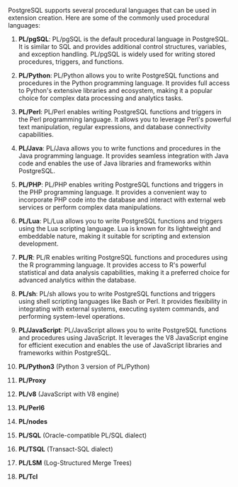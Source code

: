 PostgreSQL supports several procedural languages that can be used in extension creation. Here are some of the commonly used procedural languages:

1.  **PL/pgSQL**: PL/pgSQL is the default procedural language in PostgreSQL. It is similar to SQL and provides additional control structures, variables, and exception handling. PL/pgSQL is widely used for writing stored procedures, triggers, and functions.

2.  **PL/Python**: PL/Python allows you to write PostgreSQL functions and procedures in the Python programming language. It provides full access to Python's extensive libraries and ecosystem, making it a popular choice for complex data processing and analytics tasks.

3.  **PL/Perl**: PL/Perl enables writing PostgreSQL functions and triggers in the Perl programming language. It allows you to leverage Perl's powerful text manipulation, regular expressions, and database connectivity capabilities.

4.  **PL/Java**: PL/Java allows you to write functions and procedures in the Java programming language. It provides seamless integration with Java code and enables the use of Java libraries and frameworks within PostgreSQL.

5.  **PL/PHP**: PL/PHP enables writing PostgreSQL functions and triggers in the PHP programming language. It provides a convenient way to incorporate PHP code into the database and interact with external web services or perform complex data manipulations.

6.  **PL/Lua**: PL/Lua allows you to write PostgreSQL functions and triggers using the Lua scripting language. Lua is known for its lightweight and embeddable nature, making it suitable for scripting and extension development.

7.  **PL/R**: PL/R enables writing PostgreSQL functions and procedures using the R programming language. It provides access to R's powerful statistical and data analysis capabilities, making it a preferred choice for advanced analytics within the database.

8.  **PL/sh**: PL/sh allows you to write PostgreSQL functions and triggers using shell scripting languages like Bash or Perl. It provides flexibility in integrating with external systems, executing system commands, and performing system-level operations.

9.  **PL/JavaScript**: PL/JavaScript allows you to write PostgreSQL functions and procedures using JavaScript. It leverages the V8 JavaScript engine for efficient execution and enables the use of JavaScript libraries and frameworks within PostgreSQL.

10. **PL/Python3** (Python 3 version of PL/Python) 

11. **PL/Proxy**

12. **PL/v8** (JavaScript with V8 engine)

14. **PL/Perl6**

15. **PL/nodes**

16. **PL/SQL** (Oracle-compatible PL/SQL dialect)

17. **PL/TSQL** (Transact-SQL dialect)

18. **PL/LSM** (Log-Structured Merge Trees)

19. **PL/Tcl**
